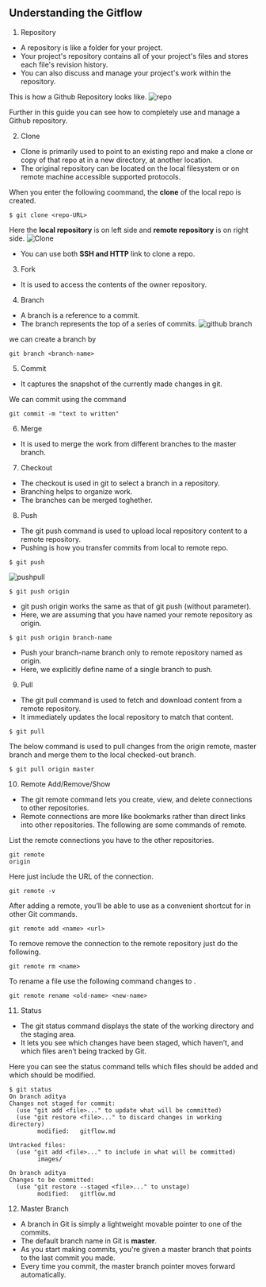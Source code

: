 ## Understanding the Gitflow


1. Repository
* A repository is like a folder for your project.
* Your project's repository contains all of your project's files and stores each file's revision history.
* You can also discuss and manage your project's work within the repository.

This is how a Github Repository looks like.
![repo](https://user-images.githubusercontent.com/37020817/66275082-227c1e80-e853-11e9-8448-33d31e8d03fe.png)

Further in this guide you can see how to completely use and manage a Github repository.

2. Clone
* Clone is primarily used to point to an existing repo and make a clone or copy of that repo at in a new directory, at another location.
* The original repository can be located on the local filesystem or on remote machine accessible supported protocols.

When you enter the following coommand, the **clone** of the local repo is created.
```
$ git clone <repo-URL>
```
Here the **local repository** is on left side and **remote repository** is on right side. 
![Clone](https://user-images.githubusercontent.com/37020817/66275192-40964e80-e854-11e9-8d4f-2e3d07cf09d6.png)

* You can use both **SSH and HTTP** link to clone a repo.

3. Fork  
* It is used to access the contents of the owner repository.



4. Branch
* A branch is a reference to a commit. 
* The branch represents the top of a series of commits.
![github branch](/Downloads/Branch-1)

we can create a branch by 
```
git branch <branch-name>
```

5. Commit

* It captures the snapshot of the currently made changes in git. 

We can commit using the command
```
git commit -m "text to written"
``` 
6. Merge
* It is used to merge the work from different branches to the master branch. 

7. Checkout
* The checkout is used in git to select a branch in a repository. 
* Branching helps to organize work.
* The branches can be merged toghether.



8. Push
* The git push command is used to upload local repository content to a remote repository.
* Pushing is how you transfer commits from local to remote repo.
```
$ git push
```
![pushpull](https://user-images.githubusercontent.com/37020817/66275636-9f5dc700-e858-11e9-8c0a-fa71f4e7a52b.jpg)
```
$ git push origin
```
* git push origin works the same as that of git push (without parameter).
* Here, we are assuming that you have named your remote repository as origin.
```
$ git push origin branch-name
```
* Push your branch-name branch only to remote repository named as origin.
* Here, we explicitly define name of a single branch to push.

9. Pull
* The git pull command is used to fetch and download content from a remote repository.
* It immediately updates the local repository to match that content.

```
$ git pull
```

The below command is used to pull changes from the origin remote, master branch and merge them to the local checked-out branch.
```
$ git pull origin master
```

10. Remote Add/Remove/Show
* The git remote command lets you create, view, and delete connections to other repositories.
* Remote connections are more like bookmarks rather than direct links into other repositories.
The following are some commands of remote.

List the remote connections you have to the  other repositories.
```
git remote
origin
```
Here just include the URL of the connection.
```
git remote -v
```
After adding a remote, you’ll be able to use <name> as a convenient shortcut for <url> in other Git commands.
```
git remote add <name> <url>
```
To remove remove the connection to the remote repository just do the following.
```
git remote rm <name>
```
To rename a file use the following command <old-name> changes to <new-name>.
```
git remote rename <old-name> <new-name>
```
11. Status
* The git status command displays the state of the working directory and the staging area.
* It lets you see which changes have been staged, which haven’t, and which files aren’t being tracked by Git.

Here you can see the status command tells which files should be added and which should be modified.
```
$ git status
On branch aditya
Changes not staged for commit:
  (use "git add <file>..." to update what will be committed)
  (use "git restore <file>..." to discard changes in working directory)
        modified:   gitflow.md

Untracked files:
  (use "git add <file>..." to include in what will be committed)
        images/

On branch aditya
Changes to be committed:
  (use "git restore --staged <file>..." to unstage)
        modified:   gitflow.md

```

12. Master Branch
* A branch in Git is simply a lightweight movable pointer to one of the commits.
* The default branch name in Git is **master**.
* As you start making commits, you're given a master branch that points to the last commit you made.
* Every time you commit, the master branch pointer moves forward automatically.
